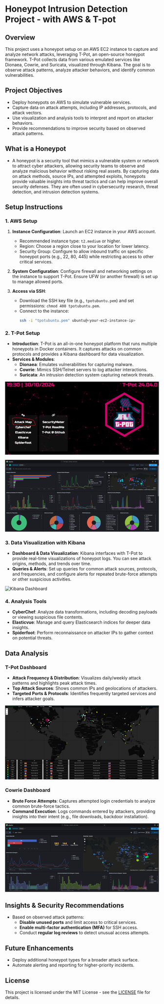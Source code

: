 # Honeypot Intrusion Detection Project - with AWS & T-pot

## Overview
This project uses a honeypot setup on an AWS EC2 instance to capture and analyze network attacks, leveraging T-Pot, an open-source honeypot framework. T-Pot collects data from various emulated services like Dionaea, Cowrie, and Suricata, visualized through Kibana. The goal is to observe attack patterns, analyze attacker behaviors, and identify common vulnerabilities.

## Project Objectives
- Deploy honeypots on AWS to simulate vulnerable services.
- Capture data on attack attempts, including IP addresses, protocols, and attack vectors.
- Use visualization and analysis tools to interpret and report on attacker behaviors.
- Provide recommendations to improve security based on observed attack patterns.

## What is a Honeypot
- A honeypot is a security tool that mimics a vulnerable system or network to attract cyber attackers, allowing security teams to observe and analyze malicious behavior without risking real assets. By capturing data on attack methods, source IPs, and attempted exploits, honeypots provide valuable insights into threat tactics and can help improve overall security defenses. They are often used in cybersecurity research, threat detection, and intrusion detection systems.

## Setup Instructions

### 1. AWS Setup
1. **Instance Configuration**: Launch an EC2 instance in your AWS account.
   - Recommended instance type: `t2.medium` or higher.
   - Region: Choose a region close to your location for lower latency.
   - Security Group: Configure to allow inbound traffic on specific honeypot ports (e.g., 22, 80, 445) while restricting access to other critical services.

2. **System Configuration**: Configure firewall and networking settings on the instance to support T-Pot. Ensure UFW (or another firewall) is set up to manage allowed ports.

3. **Access via SSH**:
   - Download the SSH key file (e.g., `tpotubuntu.pem`) and set permissions: `chmod 400 tpotubuntu.pem`.
   - Connect to the instance:
     ```bash
     ssh -i "tpotubuntu.pem" ubuntu@<your-ec2-instance-ip>
     ```

### 2. T-Pot Setup
- **Introduction**: T-Pot is an all-in-one honeypot platform that runs multiple honeypots in Docker containers. It captures attacks on common protocols and provides a Kibana dashboard for data visualization.
- **Services & Modules**: 
  - **Dionaea**: Emulates vulnerabilities for capturing malware.
  - **Cowrie**: Mimics SSH/Telnet servers to log attacker interactions.
  - **Suricata**: An intrusion detection system capturing network threats.
 
![Description of Image](./images/tpot-home.png)


![T-Pot Dashboard](./images/tpot-dashboard.png)

### 3. Data Visualization with Kibana
- **Dashboard & Data Visualization**: Kibana interfaces with T-Pot to provide real-time visualizations of honeypot logs. You can see attack origins, methods, and trends over time.
- **Queries & Alerts**: Set up queries for common attack sources, protocols, and frequencies, and configure alerts for repeated brute-force attempts or other suspicious activities.

![Kibana Dashboard](./images/kibana-dashboard.png)

### 4. Analysis Tools
- **CyberChef**: Analyze data transformations, including decoding payloads or viewing suspicious file contents.
- **Elasticvue**: Manage and query Elasticsearch indices for deeper data insights.
- **Spiderfoot**: Perform reconnaissance on attacker IPs to gather context on potential threats.

## Data Analysis

### T-Pot Dashboard
- **Attack Frequency & Distribution**: Visualizes daily/weekly attack patterns and highlights peak attack times.
- **Top Attack Sources**: Shows common IPs and geolocations of attackers.
- **Targeted Ports & Protocols**: Identifies frequently targeted services and infers attacker goals.

![Attack Map](./images/attack-map.png)

### Cowrie Dashboard
- **Brute Force Attempts**: Captures attempted login credentials to analyze common brute-force tactics.
- **Command Execution**: Logs commands entered by attackers, providing insights into their intent (e.g., file downloads, backdoor installation).

![Cowrie Dashboard](./images/cowrie-dashboard.png)

## Insights & Security Recommendations
- Based on observed attack patterns:
  - **Disable unused ports** and limit access to critical services.
  - **Enable multi-factor authentication (MFA)** for SSH access.
  - Conduct **regular log reviews** to detect unusual access attempts.

## Future Enhancements
- Deploy additional honeypot types for a broader attack surface.
- Automate alerting and reporting for higher-priority incidents.

## License
This project is licensed under the MIT License - see the [LICENSE](LICENSE) file for details.

